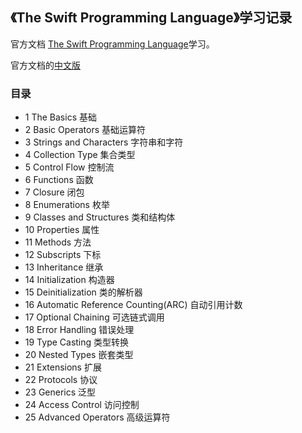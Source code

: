 ## 《The Swift Programming Language》学习记录


官方文档 [The Swift Programming Language](https://swift.org/documentation/#the-swift-programming-language)学习。

官方文档的[中文版](https://github.com/numbbbbb/the-swift-programming-language-in-chinese)


### 目录

- 1 The Basics  基础
- 2 Basic Operators 基础运算符
- 3 Strings and Characters	字符串和字符
- 4 Collection Type	集合类型
- 5 Control Flow 控制流
- 6 Functions 函数
- 7 Closure 闭包
- 8 Enumerations 枚举
- 9 Classes and Structures 类和结构体
- 10 Properties 属性
- 11 Methods 方法
- 12 Subscripts 下标
- 13 Inheritance 继承
- 14 Initialization 构造器
- 15 Deinitialization 类的解析器
- 16 Automatic Reference Counting(ARC)	自动引用计数
- 17 Optional Chaining  可选链式调用
- 18 Error Handling 错误处理
- 19 Type Casting 类型转换
- 20 Nested Types 嵌套类型
- 21 Extensions 扩展
- 22 Protocols 协议
- 23 Generics 泛型
- 24 Access Control 访问控制
- 25 Advanced Operators 高级运算符